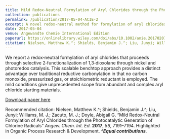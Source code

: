 ```yaml
---
title: Mild Redox-Neutral Formylation of Aryl Chlorides through the Photocatalytic Generation of Chlorine Radicals
collection: publications
permalink: /publication/2017-05-04-ACIE-2
excerpt: A novel redox-neutral method for formylation of aryl chlorides is presented. The mild conditions give unprecedented scope from abundant and complex aryl chloride starting materials. Highlighted in Organic Process Research & Development.
date: 2017-05-04
venue: Angewandte Chemie International Edition
paperurl: https://onlinelibrary.wiley.com/doi/abs/10.1002/anie.201702079
citation: Nielsen, Matthew K.^; Shields, Benjamin J.^; Liu, Junyi; Williams, M. J.; Zacuto, M. J.; Doyle, Abigail G. “Mild Redox-Neutral Formylation of Aryl Chlorides through the Photocatalytic Generation of Chlorine Radicals” Angew. Chem. Int. Ed. 2017, 56 7191–7194. ^Equal contributions.
---
```

We report a redox‐neutral formylation of aryl chlorides that proceeds through selective 2‐functionalization of 1,3‐dioxolane through nickel and photoredox catalysis. This scalable benchtop approach provides a distinct advantage over traditional reductive carbonylation in that no carbon monoxide, pressurized gas, or stoichiometric reductant is employed. The mild conditions give unprecedented scope from abundant and complex aryl chloride starting materials.

[Download paper here](http://academicpages.github.io/files/paper1.pdf)

Recommended citation: Nielsen, Matthew K.^; Shields, Benjamin J.^; Liu, Junyi; Williams, M. J.; Zacuto, M. J.; Doyle, Abigail G. “Mild Redox-Neutral Formylation of Aryl Chlorides through the Photocatalytic Generation of Chlorine Radicals” *Angew. Chem. Int. Ed.* **2017**, *56*, 7191–7194. Highlighted in Organic Process Research & Development. ***^Equal contributions***.
